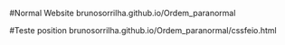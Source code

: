 #Normal Website 
brunosorrilha.github.io/Ordem_paranormal

#Teste position
brunosorrilha.github.io/Ordem_paranormal/cssfeio.html
